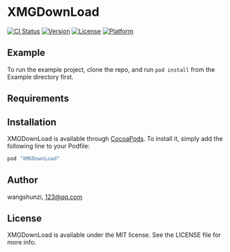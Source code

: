# XMGDownLoad

[![CI Status](http://img.shields.io/travis/wangshunzi/XMGDownLoad.svg?style=flat)](https://travis-ci.org/wangshunzi/XMGDownLoad)
[![Version](https://img.shields.io/cocoapods/v/XMGDownLoad.svg?style=flat)](http://cocoapods.org/pods/XMGDownLoad)
[![License](https://img.shields.io/cocoapods/l/XMGDownLoad.svg?style=flat)](http://cocoapods.org/pods/XMGDownLoad)
[![Platform](https://img.shields.io/cocoapods/p/XMGDownLoad.svg?style=flat)](http://cocoapods.org/pods/XMGDownLoad)

## Example

To run the example project, clone the repo, and run `pod install` from the Example directory first.

## Requirements

## Installation

XMGDownLoad is available through [CocoaPods](http://cocoapods.org). To install
it, simply add the following line to your Podfile:

```ruby
pod "XMGDownLoad"
```

## Author

wangshunzi, 123@qq.com

## License

XMGDownLoad is available under the MIT license. See the LICENSE file for more info.
